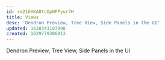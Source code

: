 ```yaml
---
id: rm216XKA8tcOpNFPyur7H
title: Views
desc: 'Dendron Preview, Tree View, Side Panels in the UI'
updated: 1638341107998
created: 1629779306913
---
```

Dendron Preview, Tree View, Side Panels in the UI
